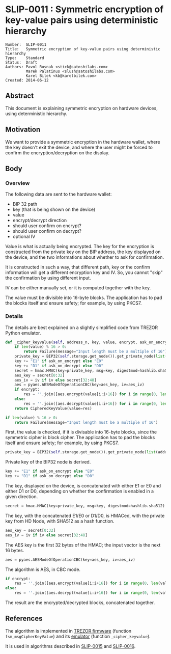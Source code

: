 # SLIP-0011 : Symmetric encryption of key-value pairs using deterministic hierarchy

```
Number:  SLIP-0011
Title:   Symmetric encryption of key-value pairs using deterministic hierarchy
Type:    Standard
Status:  Draft
Authors: Pavol Rusnak <stick@satoshilabs.com>
         Marek Palatinus <slush@satoshilabs.com>
         Karel Bilek <kb@karelbilek.com>
Created: 2014-06-12
```

## Abstract

This document is explaining symmetric encryption on hardware devices, using deterministic hierarchy.

## Motivation

We want to provide a symmetric encryption in the hardware wallet, where the key doesn't exit the device, and where the user might be forced to confirm the encryption/decryption on the display.

## Body

### Overview

The following data are sent to the hardware wallet:

* BIP 32 path
* key (that is being shown on the device)
* value
* encrypt/decrypt direction
* should user confirm on encrypt?
* should user confirm on decrypt?
* optional IV

Value is what is actually being encrypted. The key for the encryption is constructed from the private key on the BIP address, the key displayed on the device, and the two informations about whether to ask for confirmation.

It is constructed in such a way, that different path, key or the confirm information will get a different encryption key and IV. So, you cannot "skip" the confirmation by using different input.

IV can be either manually set, or it is computed together with the key.

The value must be divisible into 16-byte blocks. The application has to pad the blocks itself and ensure safety; for example, by using PKCS7.

### Details

The details are best explained on a slightly simplified code from TREZOR Python emulator.

```python
def _cipher_keyvalue(self, address_n, key, value, encrypt, ask_on_encrypt, ask_on_decrypt, iv):
    if len(value) % 16 > 0:
        return Failure(message="Input length must be a multiple of 16")
    private_key = BIP32(self.storage.get_node()).get_private_node(list(address_n)).private_key
    key += "E1" if ask_on_encrypt else "E0"
    key += "D1" if ask_on_decrypt else "D0"
    secret = hmac.HMAC(key=private_key, msg=key, digestmod=hashlib.sha512).digest()
    aes_key = secret[0:32]
    aes_iv = iv if iv else secret[32:48]
    aes = pyaes.AESModeOfOperationCBC(key=aes_key, iv=aes_iv)
    if encrypt:
        res = ''.join([aes.encrypt(value[i:i+16]) for i in range(0, len(value), 16)])
    else:
        res = ''.join([aes.decrypt(value[i:i+16]) for i in range(0, len(value), 16)])
    return CipheredKeyValue(value=res)
```

```python
if len(value) % 16 > 0:
    return Failure(message="Input length must be a multiple of 16")
```

First, the value is checked, if it is divisable into 16-byte blocks, since the symmetric cipher is block cipher. The application has to pad the blocks itself and ensure safety; for example, by using PKCS7.

```python
private_key = BIP32(self.storage.get_node()).get_private_node(list(address_n)).private_key
```

Private key of the BIP32 node is derived.

```python
key += "E1" if ask_on_encrypt else "E0"
key += "D1" if ask_on_decrypt else "D0"
```

The key, displayed on the device, is concatenated with either E1 or E0 and either D1 or D0, depending on whether the confirmation is enabled in a given direction.

```python
secret = hmac.HMAC(key=private_key, msg=key, digestmod=hashlib.sha512).digest()
```

The key, with the concatenated E1/E0 or D1/D0, is HMACed, with the private key from HD Node, with SHA512 as a hash function.

```python
aes_key = secret[0:32]
aes_iv = iv if iv else secret[32:48]
```

The AES key is the first 32 bytes of the HMAC; the input vector is the next 16 bytes.

```python
aes = pyaes.AESModeOfOperationCBC(key=aes_key, iv=aes_iv)
```

The algorithm is AES, in CBC mode.

```python
if encrypt:
    res = ''.join([aes.encrypt(value[i:i+16]) for i in range(0, len(value), 16)])
else:
    res = ''.join([aes.decrypt(value[i:i+16]) for i in range(0, len(value), 16)])
```

The result are the encrypted/decrypted blocks, concatenated together.

## References

The algorithm is implemented in [TREZOR firmware](https://github.com/trezor/trezor-mcu/blob/master/firmware/fsm.c) (function `fsm_msgCipherKeyValue`) and its [emulator](https://github.com/trezor/trezor-emu/blob/master/trezor/machine.py#L781) (function `_cipher_keyvalue`).

It is used in algorithms described in [SLIP-0015](slip-0015.md) and [SLIP-0016](slip-0016.md).
